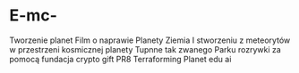 # E-mc-
Tworzenie planet Film o naprawie Planety Ziemia I stworzeniu z meteorytów w przestrzeni kosmicznej planety Tupnne tak zwanego Parku rozrywki za pomocą fundacja crypto gift PR8 Terraforming Planet edu ai 
